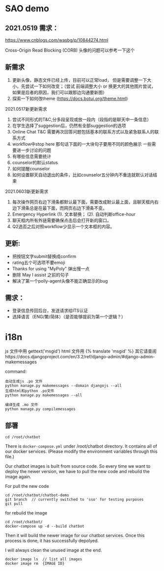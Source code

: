 # SAO demo



## 2021.0519 需求：

https://www.cnblogs.com/wasbg/p/10844274.html

Cross-Origin Read Blocking (CORB) 头像的问题可以参考一下这个


## 新需求

1. 更新头像，静态文件已经上传，目前可以正常load， 但是需要调整一下大小，先尝试一下如何改变；（尝试 前端调整大小 or 换更大的其他图片尝试，如果是后者的原因，我们可以跟那边沟通要新图）
2. 探索一下如何改theme (https://docs.botui.org/theme.html)

2021.0517新更新需求
1. 尝试不同形式的T&C,分多段呈现或放一段内（段指的是聊天中一条信息）
2. 在学生选择了suggestion后，仍然有全部suggestion的选项
3. Online Chat T&C 需要再次回答问题包括基本的联系方式以及紧急联系人的联系方式
4. workflow中stop here 那句话下面的一大块句子要用不同的颜色展示
一些需要进一步讨论的问题
1. 有哪些信息需要统计
2. counselor的默认status
3. 如何提醒counselor
4. 如何设置聊天自动退出的条件，比如counselor五分钟内不重连就默认对话结束

2021.0603新更新需求
1. 每次操作网页右边下滑条都默认最下面，需要改成默认最上面，且聊天框内右边下滑条总是在最下面，而网页右边下滑条不变。
2. Emergency Hyperlink (1). 文本替换； (2). 自动判断office-hour
3. 聊天框内所有外链需要确保点击后会打开新的窗口。
4. Q2选否之后对照workflow少显示一个文本框的内容。





## 更新:

- 把按钮文字submit替换成confirm
- rating五个可选项不要emoji
- Thanks for using "MyPoly" 弹出慢一点
- 删除 May I assist 之前的句子
- 解决了第一个polly-agent头像不能正确显示的bug



## 需求：



- 登录信息传回后台，发送请求给ITS认证
- 选择语言（ENG/繁/简体）（是否能够提前为第一个逻辑？）
  
# i18n
js 文件中用 gettext('msgid')
html 文件用 {% translate 'msgid' %}
其它请查阅https://docs.djangoproject.com/en/3.2/ref/django-admin/#django-admin-makemessages


command:
```
自动生成js .po 文件
python manage.py makemessages --domain djangojs --all
生成html和python .po文件
python manage.py makemessages --all

编译生成 .mo 文件 
python manage.py compilemessages  
```

## 部署
```
cd /root/chatbot
```
There is `docker-compose.yml` under /root/chatbot directory. It contains all of our docker services. (Please modify the environment variables through this file.)

Our chatbot images is built from source code. So every time we want to deploy the newer version, we have to pull the new code and rebuild the image again.


For pull the new code
```
cd /root/chatbot/chatbot-demo
git branch  // currently switched to 'sso' for testing purposes
git pull 
```

for rebuild the image
```
cd /root/chatbot/
docker-compose up -d --build chatbot
```

Then it will build the newer image for our chatbot services. Once this process is done, it has successfully depolyed.

I will always clean the unused image at the end.
```
docker image ls  // list all images
docker image rm  {IMAGE ID}
```




